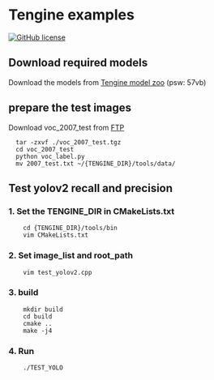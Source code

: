 # Tengine examples

[![GitHub license](http://OAID.github.io/pics/apache_2.0.svg)](./LICENSE)

## Download required models
Download the models from [Tengine model zoo](https://pan.baidu.com/s/1LXZ8vOdyOo50IXS0CUPp8g) (psw: 57vb)


## prepare the test images
Download voc_2007_test from [FTP](ftp://ftp.openailab.net/Tengine_models/voc_2007_test.tgz)

```
  tar -zxvf ./voc_2007_test.tgz
  cd voc_2007_test
  python voc_label.py
  mv 2007_test.txt ~/{TENGINE_DIR}/tools/data/
```
## Test yolov2 recall and precision
### 1. Set the TENGINE_DIR in CMakeLists.txt
```
    cd {TENGINE_DIR}/tools/bin
    vim CMakeLists.txt
```
### 2. Set image_list and root_path
```
    vim test_yolov2.cpp
```
### 3. build
``` 
    mkdir build
	cd build
	cmake ..
    make -j4
```
### 4. Run
```
    ./TEST_YOLO
```